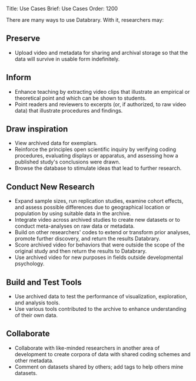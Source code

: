 Title: Use Cases
Brief: Use Cases
Order: 1200

There are many ways to use Databrary. With it, researchers may:

## Preserve
- Upload video and metadata for sharing and archival storage so that the data will survive in usable form indefinitely.

## Inform
- Enhance teaching by extracting video clips that illustrate an empirical or theoretical point and which can be shown to students.
- Point readers and reviewers to excerpts (or, if authorized, to raw video data) that illustrate procedures and findings.

## Draw inspiration
- View archived data for exemplars.
- Reinforce the principles open scientific inquiry by verifying coding procedures, evaluating displays or apparatus, and assessing how a published study's conclusions were drawn.
- Browse the database to stimulate ideas that lead to further research.

## Conduct New Research
- Expand sample sizes, run replication studies, examine cohort effects, and assess possible differences due to geographical location or population by using suitable data in the archive.
- Integrate video across archived studies to create new datasets or to conduct meta-analyses on raw data or metadata.
- Build on other researchers' codes to extend or transform prior analyses, promote further discovery, and return the results Databrary.
- Score archived video for behaviors that were outside the scope of the original study and then return the results to Databrary.
- Use archived video for new purposes in fields outside developmental psychology.

## Build and Test Tools
- Use archived data to test the performance of visualization, exploration, and analysis tools.
- Use various tools contributed to the archive to enhance understanding of their own data.

## Collaborate
- Collaborate with like-minded researchers in another area of development to create corpora of data with shared coding schemes and other metadata.
- Comment on datasets shared by others; add tags to help others mine datasets.
